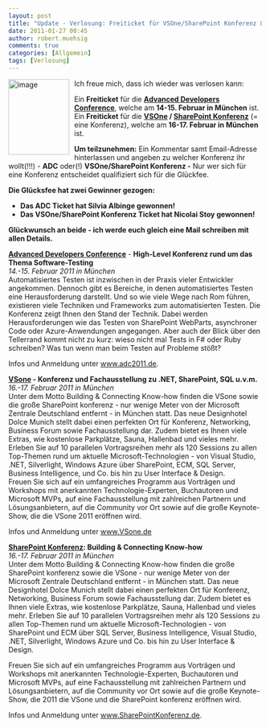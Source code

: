 ```yaml
---
layout: post
title: "Update - Verlosung: Freiticket für VSOne/SharePoint Konferenz & Advanced Developers Conference"
date: 2011-01-27 00:45
author: robert.muehsig
comments: true
categories: [Allgemein]
tags: [Verlosung]
---
```

<p><a href="{{BASE_PATH}}/assets/wp-images/image1175.png"><img style="border-right-width: 0px; margin: 0px 10px 0px 0px; display: inline; border-top-width: 0px; border-bottom-width: 0px; border-left-width: 0px" title="image" border="0" alt="image" align="left" src="{{BASE_PATH}}/assets/wp-images/image_thumb357.png" width="121" height="150" /></a>Ich freue mich, dass ich wieder was verlosen kann: </p>  <p>Ein <strong>Freiticket</strong> für die <strong><a href="http://www.adc2011.de/">Advanced Developers Conference</a></strong>, welche am <strong>14-15. Februar in München</strong> ist.     <br />Ein <strong>Freiticket</strong> für die <a href="http://vsone.de/Default.aspx"><strong>VSOne</strong></a><strong> / </strong><a href="http://www.sharepointkonferenz.de/"><strong>SharePoint Konferenz</strong></a> (= eine Konferenz), welche am <strong>16-17. Februar in München</strong> ist.</p>  <p><strong>Um teilzunehmen:</strong> Ein Kommentar samt Email-Adresse hinterlassen und angeben zu welcher Konferenz ihr wollt(!!!) - <strong>ADC</strong> oder(!) <strong>VSOne/SharePoint Konferenz -</strong> Nur wer sich für eine Konferenz entscheidet qualifiziert sich für die Glückfee. </p>  <p><strong>Die Glücksfee hat zwei Gewinner gezogen: </strong></p>  <ul>   <li><strong>Das ADC Ticket hat Silvia Albinge gewonnen!</strong></li>    <li><strong>Das VSOne/SharePoint Konferenz Ticket hat Nicolai Stoy gewonnen!</strong></li> </ul>  <p><strong>Glückwunsch an beide - ich werde euch gleich eine Mail schreiben mit allen Details. </strong></p> <!--more-->  <p><strong><a href="http://www.adc2011.de/">Advanced Developers Conference</a></strong> - <strong>High-Level Konferenz rund um das Thema Software-Testing      <br /></strong><i>14.-15. Februar 2011 in München      <br /></i>Automatisiertes Testen ist inzwischen in der Praxis vieler Entwickler angekommen. Dennoch gibt es Bereiche, in denen automatisiertes Testen eine Herausforderung darstellt. Und so wie viele Wege nach Rom führen, existieren viele Techniken und Frameworks zum automatisierten Testen. Die Konferenz zeigt Ihnen den Stand der Technik. Dabei werden Herausforderungen wie das Testen von SharePoint WebParts, asynchroner Code oder Azure-Anwendungen angegangen. Aber auch der Blick über den Tellerrand kommt nicht zu kurz: wieso nicht mal Tests in F# oder Ruby schreiben? Was tun wenn man beim Testen auf Probleme stößt? </p>  <p>Infos und Anmeldung unter <a href="http://www.adc2011.de/">www.adc2011.de</a>.&#160; </p>  <p><a href="http://vsone.de/Default.aspx"><strong>VSone</strong></a><strong> - Konferenz und Fachausstellung zu .NET, SharePoint, SQL u.v.m.</strong><strong>      <br /></strong><em>16.-17. Februar 2011 in München      <br /></em>Unter dem Motto Building &amp; Connecting Know-how finden die VSone sowie die große SharePoint konferenz - nur wenige Meter von der Microsoft Zentrale Deutschland entfernt - in München statt. Das neue Designhotel Dolce Munich stellt dabei einen perfekten Ort für Konferenz, Networking, Business Forum sowie Fachausstellung dar. Zudem bietet es Ihnen viele Extras, wie kostenlose Parkplätze, Sauna, Hallenbad und vieles mehr. Erleben Sie auf 10 parallelen Vortragsreihen mehr als 120 Sessions zu allen Top-Themen rund um aktuelle Microsoft-Technologien - von Visual Studio, .NET, Silverlight, Windows Azure über SharePoint, ECM, SQL Server, Business Intelligence, und Co. bis hin zu User Interface &amp; Design.     <br />Freuen Sie sich auf ein umfangreiches Programm aus Vorträgen und Workshops mit anerkannten Technologie-Experten, Buchautoren und Microsoft MVPs, auf eine Fachausstellung mit zahlreichen Partnern und Lösungsanbietern, auf die Community vor Ort sowie auf die große Keynote-Show, die die VSone 2011 eröffnen wird.</p>  <p>Infos und Anmeldung unter <a href="http://www.VSone.de">www.VSone.de</a></p>  <p></p>  <p><b><a href="http://www.SharePointKonferenz.de">SharePoint Konferenz</a>: Building &amp; Connecting Know-how       <br /></b><i>16.-17. Februar 2011 in München      <br /></i>Unter dem Motto Building &amp; Connecting Know-how finden die große SharePoint konferenz sowie die VSone - nur wenige Meter von der Microsoft Zentrale Deutschland entfernt - in München statt. Das neue Designhotel Dolce Munich stellt dabei einen perfekten Ort für Konferenz, Networking, Business Forum sowie Fachausstellung dar. Zudem bietet es Ihnen viele Extras, wie kostenlose Parkplätze, Sauna, Hallenbad und vieles mehr. Erleben Sie auf 10 parallelen Vortragsreihen mehr als 120 Sessions zu allen Top-Themen rund um aktuelle Microsoft-Technologien - von SharePoint und ECM über SQL Server, Business Intelligence, Visual Studio, .NET, Silverlight, Windows Azure und Co. bis hin zu User Interface &amp; Design.</p>  <p>Freuen Sie sich auf ein umfangreiches Programm aus Vorträgen und Workshops mit anerkannten Technologie-Experten, Buchautoren und Microsoft MVPs, auf eine Fachausstellung mit zahlreichen Partnern und Lösungsanbietern, auf die Community vor Ort sowie auf die große Keynote-Show, die 2011 die VSone und die SharePoint konferenz eröffnen wird.</p>  <p>Infos und Anmeldung unter <a href="http://www.SharePointKonferenz.de">www.SharePointKonferenz.de</a>.&#160; </p>
